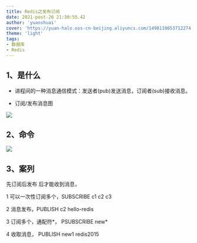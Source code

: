 ```yaml
---
title: Redis之发布订阅
date: 2021-post-26 21:30:55.42
author: 'yuanshuai'
cover: 'https://yuan-halo.oss-cn-beijing.aliyuncs.com/1498119653712274.png'
theme: 'light'
tags: 
- 数据库
- Redis
---
```


## 1、是什么

- 进程间的一种消息通信模式：发送者(pub)发送消息，订阅者(sub)接收消息。

- 订阅/发布消息图

![](https://hexobbblog.oss-cn-beijing.aliyuncs.com/images/redis/105.png)

## 2、**命令**

![](https://hexobbblog.oss-cn-beijing.aliyuncs.com/images/redis/106.png)

## 3、**案列**

先订阅后发布 后才能收到消息， 

1 可以一次性订阅多个，SUBSCRIBE c1 c2 c3 

2 消息发布，PUBLISH c2 hello-redis 

3 订阅多个，通配符*， PSUBSCRIBE new* 

4 收取消息， PUBLISH new1 redis2015